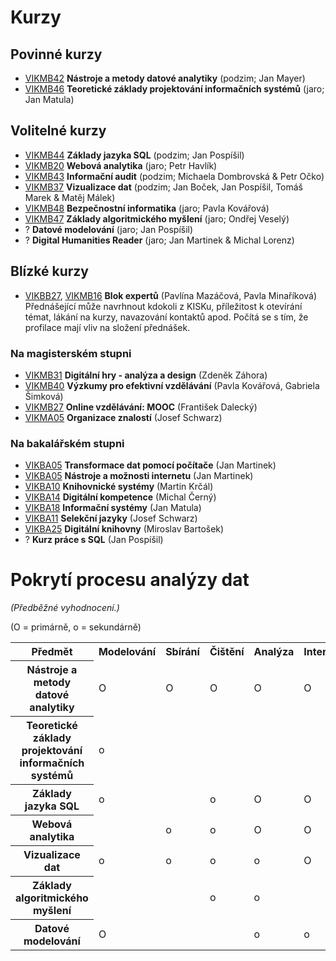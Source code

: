 # Kurzy

## Povinné kurzy


- [VIKMB42](https://is.muni.cz/predmet/phil/VIKMB42) **Nástroje a metody datové analytiky** (podzim; Jan Mayer)
- [VIKMB46](https://is.muni.cz/predmet/phil/VIKMB46) **Teoretické základy projektování informačních systémů** (jaro; Jan Matula)

## Volitelné kurzy

- [VIKMB44](https://is.muni.cz/predmet/phil/VIKMB44) **Základy jazyka SQL** (podzim; Jan Pospíšil)
- [VIKMB20](https://is.muni.cz/predmet/phil/VIKMB20) **Webová analytika** (jaro; Petr Havlík)
- [VIKMB43](https://is.muni.cz/predmet/phil/VIKMB43) **Informační audit** (podzim; Michaela Dombrovská & Petr Očko)
- [VIKMB37](https://is.muni.cz/predmet/phil/VIKMB37) **Vizualizace dat** (podzim; Jan Boček, Jan Pospíšil, Tomáš Marek & Matěj Málek)
- [VIKMB48](https://is.muni.cz/predmet/phil/VIKMB48) **Bezpečnostní informatika** (jaro; Pavla Kovářová)
- [VIKMB47](https://is.muni.cz/predmet/phil/VIKMB47) **Základy algoritmického myšlení** (jaro; Ondřej Veselý)
- ? **Datové modelování** (jaro; Jan Pospíšil)
- ? **Digital Humanities Reader** (jaro; Jan Martinek & Michal Lorenz)

## Blízké kurzy

- [VIKBB27](https://is.muni.cz/predmet/phil/VIKBB27), [VIKMB16](https://is.muni.cz/predmet/phil/VIKMB16) **Blok expertů** (Pavlína Mazáčová, Pavla Minaříková) Přednášející může navrhnout kdokoli z KISKu, příležitost k otevírání témat, lákání na kurzy, navazování kontaktů apod. Počítá se s tím, že profilace mají vliv na složení přednášek.

### Na magisterském stupni

- [VIKMB31](https://is.muni.cz/predmet/phil/VIKMB31) **Digitální hry - analýza a design** (Zdeněk Záhora)
- [VIKMB40](https://is.muni.cz/predmet/phil/VIKMB40) **Výzkumy pro efektivní vzdělávání** (Pavla Kovářová, Gabriela Šimková)
- [VIKMB27](https://is.muni.cz/predmet/phil/VIKMB27) **Online vzdělávání: MOOC** (František Dalecký)
- [VIKMA05](https://is.muni.cz/predmet/phil/VIKMA05) **Organizace znalostí** (Josef Schwarz)

### Na bakalářském stupni

- [VIKBA05](https://is.muni.cz/predmet/phil/VIKBA05) **Transformace dat pomocí počítače** (Jan Martinek)
- [VIKBA05](https://is.muni.cz/predmet/phil/VIKBA07) **Nástroje a možnosti internetu** (Jan Martinek)
- [VIKBA10](https://is.muni.cz/predmet/phil/VIKBA10) **Knihovnické systémy** (Martin Krčál)
- [VIKBA14](https://is.muni.cz/predmet/phil/VIKBA14) **Digitální kompetence** (Michal Černý)
- [VIKBA18](https://is.muni.cz/predmet/phil/VIKBA18) **Informační systémy** (Jan Matula)
- [VIKBA11](https://is.muni.cz/predmet/phil/VIKBA11) **Selekční jazyky** (Josef Schwarz)
- [VIKBA25](https://is.muni.cz/predmet/phil/VIKBA25) **Digitální knihovny** (Miroslav Bartošek)
- ? **Kurz práce s SQL** (Jan Pospíšil)

# Pokrytí procesu analýzy dat

*(Předběžné vyhodnocení.)*

(O = primárně, o = sekundárně)

<table>
	<tr>
		<th>Předmět</th>
		<th>Modelování</th>
		<th>Sbírání</th>
		<th>Čištění</th>
		<th>Analýza</th>
		<th>Interpretace</th>
		<th>Prezentace</th>
	</tr>
	<tr>
		<th>Nástroje a metody datové analytiky</th>
		<td>O</td>
		<td>O</td>
		<td>O</td>
		<td>O</td>
		<td>O</td>
		<td>O</td>
	</tr>
	<tr>
		<th>Teoretické základy projektování informačních systémů</th>
		<td>o</td>
		<td></td>
		<td></td>
		<td></td>
		<td></td>
		<td></td>
	</tr>
	<tr>
		<th>Základy jazyka SQL</th>
		<td>o</td>
		<td></td>
		<td>o</td>
		<td>O</td>
		<td>O</td>
		<td>o</td>
	</tr>
	<tr>
		<th>Webová analytika</th>
		<td></td>
		<td>o</td>
		<td>o</td>
		<td>O</td>
		<td>O</td>
		<td></td>
	</tr>
	<tr>
		<th>Vizualizace dat</th>
		<td>o</td>
		<td>o</td>
		<td>o</td>
		<td>o</td>
		<td>O</td>
		<td>O</td>
	</tr>
	<tr>
		<th>Základy algoritmického myšlení</th>
		<td></td>
		<td></td>
		<td>o</td>
		<td>o</td>
		<td></td>
		<td></td>
	</tr>
	<tr>
		<th>Datové modelování</th>
		<td>O</td>
		<td></td>
		<td></td>
		<td>o</td>
		<td>o</td>
		<td>O</td>
	</tr>
</table>

